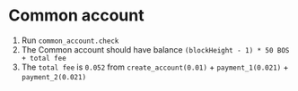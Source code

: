 # Common account

1. Run `common_account.check`
1. The Common account should have balance `(blockHeight - 1) * 50 BOS + total fee`
1. The `total fee` is `0.052` from `create_account(0.01)` + `payment_1(0.021)` + `payment_2(0.021)`
